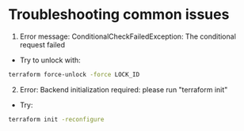 # Troubleshooting common issues

1. Error message: ConditionalCheckFailedException: The conditional request failed

- Try to unlock with:

```bash
terraform force-unlock -force LOCK_ID
```

2. Error: Backend initialization required: please run "terraform init"

- Try:

```bash
terraform init -reconfigure
```
